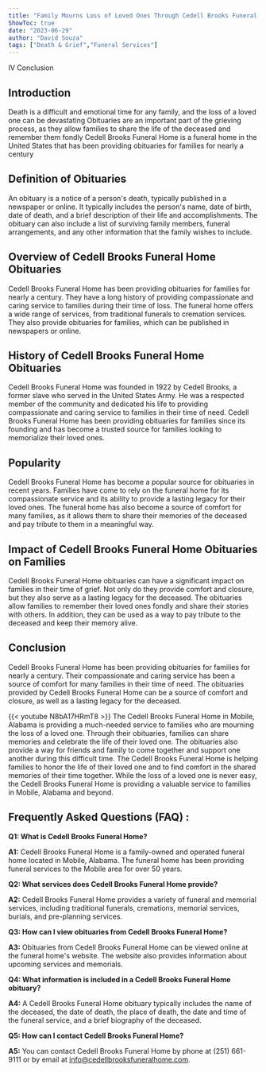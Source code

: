 ```yaml
---
title: "Family Mourns Loss of Loved Ones Through Cedell Brooks Funeral Home Obituaries"
ShowToc: true 
date: "2023-06-29"
author: "David Souza" 
tags: ["Death & Grief","Funeral Services"]
---
```

IV Conclusion

## Introduction

Death is a difficult and emotional time for any family, and the loss of a loved one can be devastating Obituaries are an important part of the grieving process, as they allow families to share the life of the deceased and remember them fondly Cedell Brooks Funeral Home is a funeral home in the United States that has been providing obituaries for families for nearly a century 

## Definition of Obituaries

An obituary is a notice of a person's death, typically published in a newspaper or online. It typically includes the person's name, date of birth, date of death, and a brief description of their life and accomplishments. The obituary can also include a list of surviving family members, funeral arrangements, and any other information that the family wishes to include. 

## Overview of Cedell Brooks Funeral Home Obituaries

Cedell Brooks Funeral Home has been providing obituaries for families for nearly a century. They have a long history of providing compassionate and caring service to families during their time of loss. The funeral home offers a wide range of services, from traditional funerals to cremation services. They also provide obituaries for families, which can be published in newspapers or online. 

## History of Cedell Brooks Funeral Home Obituaries

Cedell Brooks Funeral Home was founded in 1922 by Cedell Brooks, a former slave who served in the United States Army. He was a respected member of the community and dedicated his life to providing compassionate and caring service to families in their time of need. Cedell Brooks Funeral Home has been providing obituaries for families since its founding and has become a trusted source for families looking to memorialize their loved ones. 

## Popularity

Cedell Brooks Funeral Home has become a popular source for obituaries in recent years. Families have come to rely on the funeral home for its compassionate service and its ability to provide a lasting legacy for their loved ones. The funeral home has also become a source of comfort for many families, as it allows them to share their memories of the deceased and pay tribute to them in a meaningful way. 

## Impact of Cedell Brooks Funeral Home Obituaries on Families

Cedell Brooks Funeral Home obituaries can have a significant impact on families in their time of grief. Not only do they provide comfort and closure, but they also serve as a lasting legacy for the deceased. The obituaries allow families to remember their loved ones fondly and share their stories with others. In addition, they can be used as a way to pay tribute to the deceased and keep their memory alive. 

## Conclusion

Cedell Brooks Funeral Home has been providing obituaries for families for nearly a century. Their compassionate and caring service has been a source of comfort for many families in their time of need. The obituaries provided by Cedell Brooks Funeral Home can be a source of comfort and closure, as well as a lasting legacy for the deceased.

{{< youtube N8bA17HRmT8 >}} 
The Cedell Brooks Funeral Home in Mobile, Alabama is providing a much-needed service to families who are mourning the loss of a loved one. Through their obituaries, families can share memories and celebrate the life of their loved one. The obituaries also provide a way for friends and family to come together and support one another during this difficult time. The Cedell Brooks Funeral Home is helping families to honor the life of their loved one and to find comfort in the shared memories of their time together. While the loss of a loved one is never easy, the Cedell Brooks Funeral Home is providing a valuable service to families in Mobile, Alabama and beyond.

## Frequently Asked Questions (FAQ) :
**Q1: What is Cedell Brooks Funeral Home?**

**A1:** Cedell Brooks Funeral Home is a family-owned and operated funeral home located in Mobile, Alabama. The funeral home has been providing funeral services to the Mobile area for over 50 years.

**Q2: What services does Cedell Brooks Funeral Home provide?**

**A2:** Cedell Brooks Funeral Home provides a variety of funeral and memorial services, including traditional funerals, cremations, memorial services, burials, and pre-planning services.

**Q3: How can I view obituaries from Cedell Brooks Funeral Home?**

**A3:** Obituaries from Cedell Brooks Funeral Home can be viewed online at the funeral home's website. The website also provides information about upcoming services and memorials.

**Q4: What information is included in a Cedell Brooks Funeral Home obituary?**

**A4:** A Cedell Brooks Funeral Home obituary typically includes the name of the deceased, the date of death, the place of death, the date and time of the funeral service, and a brief biography of the deceased.

**Q5: How can I contact Cedell Brooks Funeral Home?**

**A5:** You can contact Cedell Brooks Funeral Home by phone at (251) 661-9111 or by email at info@cedellbrooksfuneralhome.com.



